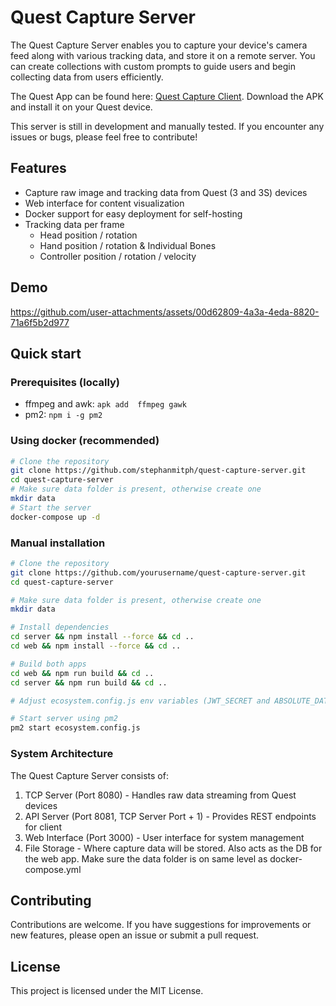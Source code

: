 # Quest Capture Server
The Quest Capture Server enables you to capture your device's camera feed along with various tracking data, and store it on a remote server. You can create collections with custom prompts to guide users and begin collecting data from users efficiently.

The Quest App can be found here: [Quest Capture Client](https://github.com/stephanmitph/quest-capture-client). Download the APK and install it on your Quest device.

This server is still in development and manually tested. If you encounter any issues or bugs, please feel free to contribute!

## Features
- Capture raw image and tracking data from Quest (3 and 3S) devices
- Web interface for content visualization
- Docker support for easy deployment for self-hosting
- Tracking data per frame
  - Head position / rotation
  - Hand position / rotation & Individual Bones
  - Controller position / rotation / velocity

## Demo

https://github.com/user-attachments/assets/00d62809-4a3a-4eda-8820-71a6f5b2d977


## Quick start  

### Prerequisites (locally)
- ffmpeg and awk: `apk add  ffmpeg gawk`
- pm2: `npm i -g pm2`

### Using docker (recommended)
```bash
# Clone the repository
git clone https://github.com/stephanmitph/quest-capture-server.git
cd quest-capture-server
# Make sure data folder is present, otherwise create one
mkdir data
# Start the server
docker-compose up -d
```
### Manual installation
```bash
# Clone the repository
git clone https://github.com/yourusername/quest-capture-server.git
cd quest-capture-server

# Make sure data folder is present, otherwise create one
mkdir data

# Install dependencies
cd server && npm install --force && cd ..
cd web && npm install --force && cd ..

# Build both apps
cd web && npm run build && cd ..
cd server && npm run build && cd ..

# Adjust ecosystem.config.js env variables (JWT_SECRET and ABSOLUTE_DATA_PATH). Docker env should be ok

# Start server using pm2
pm2 start ecosystem.config.js

```

### System Architecture
The Quest Capture Server consists of:

1. TCP Server (Port 8080) - Handles raw data streaming from Quest devices
2. API Server (Port 8081, TCP Server Port + 1) - Provides REST endpoints for client
3. Web Interface (Port 3000) - User interface for system management
4. File Storage - Where capture data will be stored. Also acts as the DB for the web app. Make sure the data folder is on same level as docker-compose.yml

## Contributing

Contributions are welcome. If you have suggestions for improvements or new features, please open an issue or submit a pull request.

## License

This project is licensed under the MIT License.
